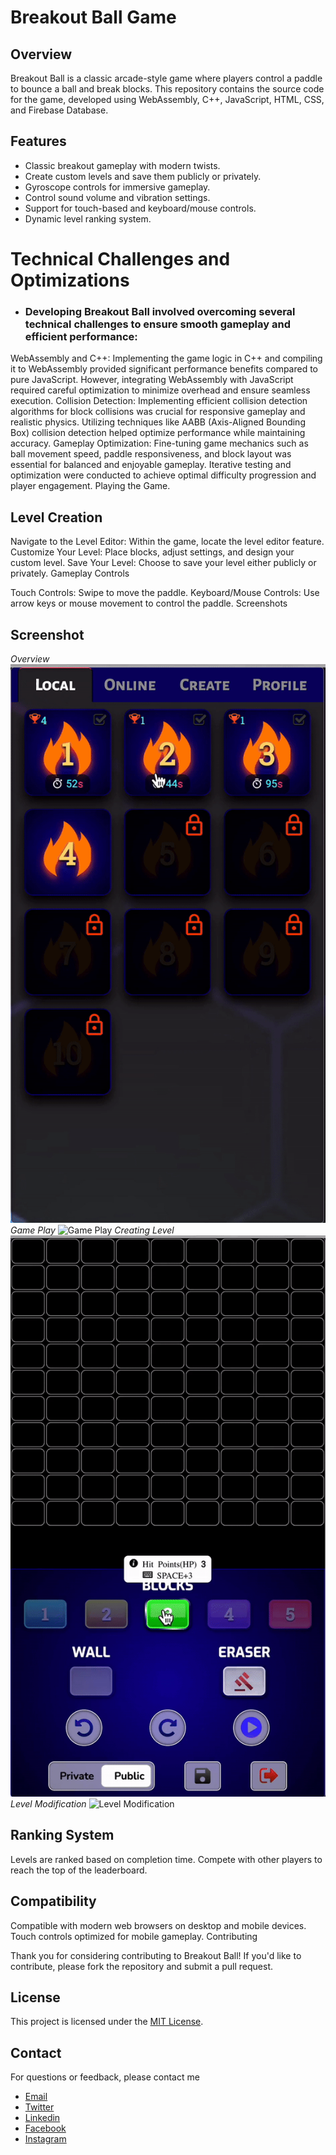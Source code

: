 # Breakout Ball Game

## Overview

Breakout Ball is a classic arcade-style game where players control a paddle to bounce a ball and break blocks. This repository contains the source code for the game, developed using WebAssembly, C++, JavaScript, HTML, CSS, and Firebase Database.

## Features

- Classic breakout gameplay with modern twists.
- Create custom levels and save them publicly or privately.
- Gyroscope controls for immersive gameplay.
- Control sound volume and vibration settings.
- Support for touch-based and keyboard/mouse controls.
- Dynamic level ranking system.

# Technical Challenges and Optimizations

- ### Developing Breakout Ball involved overcoming several technical challenges to ensure smooth gameplay and efficient performance:

WebAssembly and C++: Implementing the game logic in C++ and compiling it to WebAssembly provided significant performance benefits compared to pure JavaScript. However, integrating WebAssembly with JavaScript required careful optimization to minimize overhead and ensure seamless execution.
Collision Detection: Implementing efficient collision detection algorithms for block collisions was crucial for responsive gameplay and realistic physics. Utilizing techniques like AABB (Axis-Aligned Bounding Box) collision detection helped optimize performance while maintaining accuracy.
Gameplay Optimization: Fine-tuning game mechanics such as ball movement speed, paddle responsiveness, and block layout was essential for balanced and enjoyable gameplay. Iterative testing and optimization were conducted to achieve optimal difficulty progression and player engagement.
Playing the Game.

## Level Creation

Navigate to the Level Editor: Within the game, locate the level editor feature.
Customize Your Level: Place blocks, adjust settings, and design your custom level.
Save Your Level: Choose to save your level either publicly or privately.
Gameplay Controls

Touch Controls: Swipe to move the paddle.
Keyboard/Mouse Controls: Use arrow keys or mouse movement to control the paddle.
Screenshots


## Screenshot

*Overview*
![Overview](./src/img/overview.gif)
*Game Play*
![Game Play](./src/img/game-play.gif)
*Creating Level*
![Creating Level](./src/img/create-level.gif)
*Level Modification*
![Level Modification](./src/img/save-public-private.gif)

## Ranking System

Levels are ranked based on completion time.
Compete with other players to reach the top of the leaderboard.

## Compatibility

Compatible with modern web browsers on desktop and mobile devices.
Touch controls optimized for mobile gameplay.
Contributing

Thank you for considering contributing to Breakout Ball! If you'd like to contribute, please fork the repository and submit a pull request.

## License

This project is licensed under the [MIT License](./MIT-LICENSE.txt).

## Contact

For questions or feedback, please contact me

- [Email](https://elsesourav@gmail.com)
- [Twitter](#https://twitter.com/elsesourav)
- [Linkedin](#https://linkedin.com/in/elsesourav)
- [Facebook](#https://fb.com/elsesourav)
- [Instagram](#https://instagram.com/elsesourav)